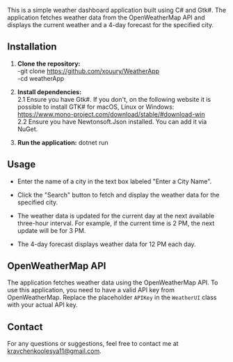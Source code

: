 This is a simple weather dashboard application built using C# and Gtk#. 
The application fetches weather data from the OpenWeatherMap API and displays the current weather and a 4-day forecast for the specified city.

## Installation

1. **Clone the repository:** <br>
    -git clone https://github.com/xouury/WeatherApp <br>
    -cd weatherApp

2. **Install dependencies:** <br>
    2.1 Ensure you have Gtk#. If you don't, on the following website it is possible to install GTK# for macOS, Linux or Windows: https://www.mono-project.com/download/stable/#download-win <br>
    2.2 Ensure you have Newtonsoft.Json installed. You can add it via NuGet. 

3. **Run the application:**
    dotnet run

## Usage
   - Enter the name of a city in the text box labeled "Enter a City Name".
   - Click the "Search" button to fetch and display the weather data for the specified city.

   - The weather data is updated for the current day at the next available three-hour interval. For example, if the current time is 2 PM, the next update will be for 3 PM.
   - The 4-day forecast displays weather data for 12 PM each day.
     
## OpenWeatherMap API

The application fetches weather data using the OpenWeatherMap API. To use this application, you need to have a valid API key from OpenWeatherMap. Replace the placeholder `APIKey` in the `WeatherUI` class with your actual API key.

## Contact

For any questions or suggestions, feel free to contact me at kravchenkoolesya11@gmail.com.
